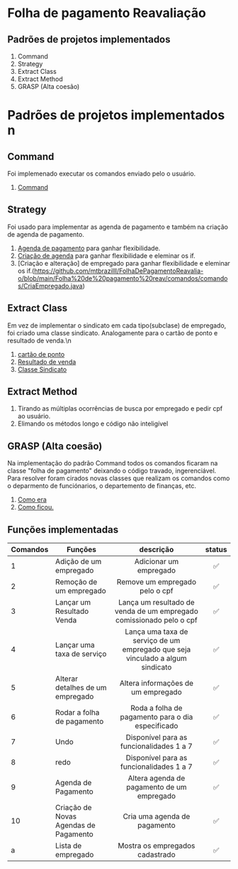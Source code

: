 # Folha de pagamento  Reavaliação 


## Padrões de projetos implementados 

1. Command
2. Strategy
3. Extract Class
4. Extract Method
5. GRASP (Alta coesão)


# Padrões de projetos implementados n

## Command
Foi implemenado executar os comandos enviado pelo o usuário.
1. [Command](https://github.com/mtbrazilll/FolhaDePagamentoReavalia-o/blob/main/Folha%20de%20pagamento%20reav/comandos/comandos/Invoker.java)

## Strategy
Foi usado para implementar as agenda de pagamento e também na criação de agenda de pagamento.
1. [Agenda de pagamento](https://github.com/mtbrazilll/FolhaDePagamentoReavalia-o/blob/main/Folha%20de%20pagamento%20reav/AgendaPagamento/Agenda/AgendaDePagamento.java) para ganhar flexibilidade.
2. [Criação de agenda](https://github.com/mtbrazilll/FolhaDePagamentoReavalia-o/blob/main/Folha%20de%20pagamento%20reav/AgendaPagamento/Agenda/AjudaCriarAgenda.java) para ganhar flexibilidade e eleminar os if.
3. [Criação e alteração] de empregado para ganhar flexibilidade e eleminar os if.(https://github.com/mtbrazilll/FolhaDePagamentoReavalia-o/blob/main/Folha%20de%20pagamento%20reav/comandos/comandos/CriaEmpregado.java)

## Extract Class
Em vez de implementar o sindicato em cada tipo(subclase) de empregado, foi criado uma classe sindicato. Analogamente para o cartão de ponto e resultado de venda.\n
1. [cartão de ponto](https://github.com/mtbrazilll/FolhaDePagamentoReavalia-o/tree/main/Folha%20de%20pagamento%20reav/cartaoDePonto/cartaoDePonto)
2. [Resultado de venda](https://github.com/mtbrazilll/FolhaDePagamentoReavalia-o/tree/main/Folha%20de%20pagamento%20reav/ResultadoDeVenda/ResultadoDeVenda)
3. [Classe Sindicato](https://github.com/mtbrazilll/FolhaDePagamentoReavalia-o/tree/main/Folha%20de%20pagamento%20reav/sindicato/sindicato)

## Extract Method
1. Tirando as múltiplas ocorrências de busca por empregado e pedir cpf ao usuário.
2. Elimando os métodos longo e código não inteligível  

## GRASP (Alta coesão)
Na implementação do padrão Command todos os comandos ficaram na classe "folha de pagamento" deixando o código travado, ingerenciável. Para resolver
foram cirados novas classes que realizam os comandos como o deparmento de funciónarios, o departemento de finanças, etc. 
1. [Como era](https://github.com/mtbrazilll/FolhaDePagamentoRefotorado/blob/main/comandos/comandos/Invoker.java)
2. [Como ficou.](https://github.com/mtbrazilll/FolhaDePagamentoReavalia-o/blob/main/Folha%20de%20pagamento%20reav/comandos/comandos/Invoker.java)



## Funções implementadas

Comandos   |  Funções  | descrição | status |  
--------- | --------- | :------: | :------:
1 | Adição de um empregado     | Adicionar um empregado |:white_check_mark:
2 | Remoção de um empregado    | Remove um empregado pelo o cpf |:white_check_mark:
3 | Lançar um Resultado Venda    | Lança um resultado de venda de um empregado comissionado pelo o cpf| :white_check_mark:
4 | Lançar uma taxa de serviço  | Lança uma taxa de serviço de um empregado que seja vinculado a algum sindicato| :white_check_mark:
5 | Alterar detalhes de um empregado | Altera informações de um empregado|:white_check_mark:
6 | Rodar a folha de pagamento  | Roda a folha de pagamento para o dia especificado |:white_check_mark:
7 | Undo | Disponível para as funcionalidades 1 a 7| :white_check_mark:
8 | redo | Disponível para as funcionalidades 1 a 7 | :white_check_mark:
9 | Agenda de Pagamento | Altera agenda de pagamento de um empregado|:white_check_mark:
10 | Criação de Novas Agendas de Pagamento | Cria uma agenda de pagamento|:white_check_mark:
a | Lista de empregado | Mostra os empregados cadastrado | :white_check_mark:

